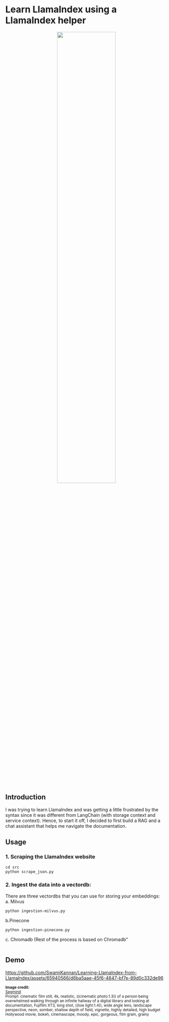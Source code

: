# Learn LlamaIndex using a LlamaIndex helper
<p align="center">
  <img src = "https://github.com/SwamiKannan/Learning-LlamaIndex-from-LlamaIndex/blob/main/images/image%203.jpg", width = 60%>
</p>

## Introduction

I was trying to learn LlamaIndex and was getting a little frustrated by the syntax since it was different from LangChain (with storage context and service context). Hence, to start it off, I decided to first build a RAG and a chat assistant that helps me navigate the documentation.

## Usage
### 1. Scraping the LlamaIndex website
```
cd src
python scrape_json.py
```

### 2. Ingest the data into a vectordb:
There are three vectordbs that you can use for storing your embeddings:<br>
a. Milvus
```
python ingestion-milvus.py
```
b.Pinecone
```
python ingestion-pinecone.py
```
c. Chromadb (Rest of the process is based on Chromadb"
```

```
## Demo
<p align = "center">
  
https://github.com/SwamiKannan/Learning-LlamaIndex-from-LlamaIndex/assets/65940566/d6ba5aae-45f6-4847-bf7e-89d0c332de96

</p>

<sub>
<b>Image credit:</b> <br/> <a href="https://www.segmind.com/models/sdxl1.0-txt2img"> Segmind </a><br>
Prompt: cinematic film still, 4k, realistic, ((cinematic photo:1.3)) of a person being overwhelmed walking through an infinite hallway of a digital library and looking at documentation, Fujifilm XT3, long shot, ((low light:1.4)), wide angle lens, landscape perspective, neon, somber, shallow depth of field, vignette, highly detailed, high budget Hollywood movie, bokeh, cinemascope, moody, epic, gorgeous, film grain, grainy
